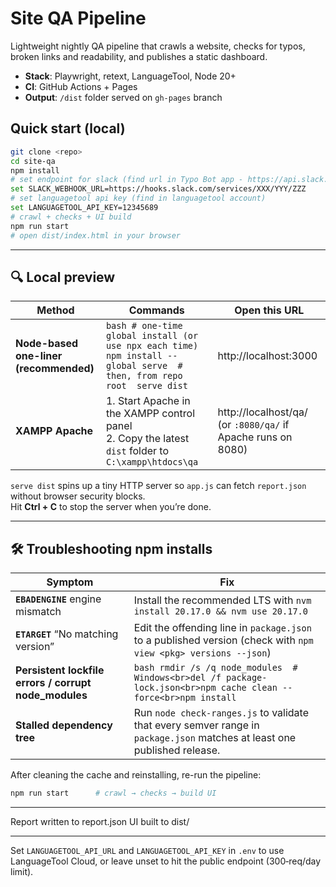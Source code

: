 # Site QA Pipeline

Lightweight nightly QA pipeline that crawls a website, checks for typos,
broken links and readability, and publishes a static dashboard.

* **Stack**: Playwright, retext, LanguageTool, Node 20+
* **CI**: GitHub Actions + Pages
* **Output**: `/dist` folder served on `gh-pages` branch

## Quick start (local)

```bash
git clone <repo>
cd site-qa
npm install
# set endpoint for slack (find url in Typo Bot app - https://api.slack.com/messaging/webhooks or ask Sonia) - this only work in windows cmd!
set SLACK_WEBHOOK_URL=https://hooks.slack.com/services/XXX/YYY/ZZZ
# set languagetool api key (find in languagetool account)
set LANGUAGETOOL_API_KEY=12345689
# crawl + checks + UI build
npm run start
# open dist/index.html in your browser
```
---

## 🔍 Local preview

| Method | Commands | Open this URL |
|--------|----------|---------------|
| **Node-based one-liner (recommended)** | ```bash # one-time global install (or use npx each time)  npm install --global serve  # then, from repo root  serve dist          ``` | http://localhost:3000 |
| **XAMPP Apache** | 1. Start Apache in the XAMPP control panel<br>2. Copy the latest `dist` folder to `C:\xampp\htdocs\qa` | http://localhost/qa/ (or `:8080/qa/` if Apache runs on 8080) |

`serve dist` spins up a tiny HTTP server so `app.js` can fetch
`report.json` without browser security blocks.  
Hit **Ctrl + C** to stop the server when you’re done.

---

## 🛠️  Troubleshooting npm installs

| Symptom | Fix |
|---------|-----|
| **`EBADENGINE`** engine mismatch | Install the recommended LTS with `nvm install 20.17.0 && nvm use 20.17.0` |
| **`ETARGET`** “No matching version” | Edit the offending line in `package.json` to a published version (check with `npm view <pkg> versions --json`) |
| **Persistent lockfile errors / corrupt node_modules** | ```bash rmdir /s /q node_modules  # Windows<br>del /f package-lock.json<br>npm cache clean --force<br>npm install``` |
| **Stalled dependency tree** | Run `node check-ranges.js` to validate that every semver range in `package.json` matches at least one published release. |

After cleaning the cache and reinstalling, re-run the pipeline:

```bash
npm run start      # crawl → checks → build UI
```
---

Report written to report.json
UI built to dist/

---

Set `LANGUAGETOOL_API_URL` and `LANGUAGETOOL_API_KEY` in `.env` to use
LanguageTool Cloud, or leave unset to hit the public endpoint
(300‑req/day limit).